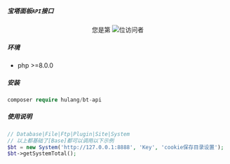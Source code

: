 ##### 宝塔面板`API`接口

<p align="center"> 
  您是第  <img src="https://profile-counter.glitch.me/github:hulang:bt-api/count.svg" />位访问者
</p>

##### 环境

- php >=8.0.0

##### 安装
```php
composer require hulang/bt-api
```

##### 使用说明

```php
// Database|File|Ftp|Plugin|Site|System
// 以上都基础了[Base]都可以调用以下示例
$bt = new System('http://127.0.0.1:8888', 'Key', 'cookie保存目录设置');
$bt->getSystemTotal();
```
